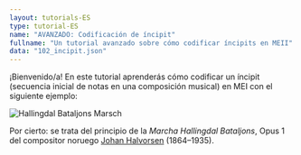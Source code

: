```yaml
---
layout: tutorials-ES
type: tutorial-ES
name: "AVANZADO: Codificación de íncipit"
fullname: "Un tutorial avanzado sobre cómo codificar íncipits en MEII"
data: "102_incipit.json"
---
```

¡Bienvenido/a! En este tutorial aprenderás cómo codificar un íncipit (secuencia inicial de notas en una composición musical) en MEI con el siguiente ejemplo:

![Hallingdal Bataljons Marsch](../tutorials/102_incipit.png)

Por cierto: se trata del principio de la _Marcha Hallingdal Bataljons_, Opus 1 del compositor noruego [Johan Halvorsen](https://en.wikipedia.org/wiki/Johan_Halvorsen) (1864–1935).
